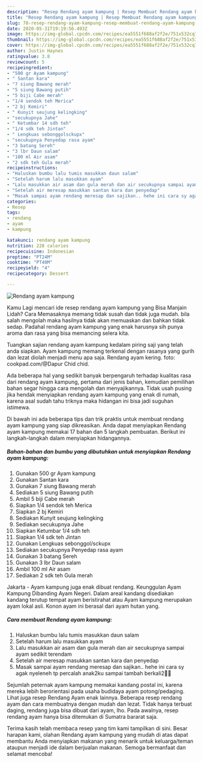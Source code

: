 ```yaml
---
description: "Resep Rendang ayam kampung | Resep Membuat Rendang ayam kampung Yang Bisa Manjain Lidah"
title: "Resep Rendang ayam kampung | Resep Membuat Rendang ayam kampung Yang Bisa Manjain Lidah"
slug: 78-resep-rendang-ayam-kampung-resep-membuat-rendang-ayam-kampung-yang-bisa-manjain-lidah
date: 2020-05-31T19:19:56.493Z
image: https://img-global.cpcdn.com/recipes/ea5551f688af2f2e/751x532cq70/rendang-ayam-kampung-foto-resep-utama.jpg
thumbnail: https://img-global.cpcdn.com/recipes/ea5551f688af2f2e/751x532cq70/rendang-ayam-kampung-foto-resep-utama.jpg
cover: https://img-global.cpcdn.com/recipes/ea5551f688af2f2e/751x532cq70/rendang-ayam-kampung-foto-resep-utama.jpg
author: Justin Haynes
ratingvalue: 3.8
reviewcount: 5
recipeingredient:
- "500 gr Ayam kampung"
- " Santan kara"
- "7 siung Bawang merah"
- "5 siung Bawang putih"
- "5 biji Cabe merah"
- "1/4 sendok teh Merica"
- "2 bj Kemiri"
- " Kunyit seujung kelingking"
- "secukupnya Jahe"
- " Ketumbar 14 sdh teh"
- "1/4 sdk teh Jintan"
- " Lengkuas sebonggolsckupx"
- "secukupnya Penyedap rasa ayam"
- "3 batang Sereh"
- "3 lbr Daun salam"
- "100 ml Air asam"
- "2 sdk teh Gula merah"
recipeinstructions:
- "Haluskan bumbu lalu tumis masukkan daun salam"
- "Setelah harum lalu masukkan ayam"
- "Lalu masukkan air asam dan gula merah dan air secukupnya sampai ayam sedikit terendam"
- "Setelah air meresap masukkan santan kara dan penyedap"
- "Masak sampai ayam rendang meresap dan sajikan.. hehe ini cara sy agak nyeleneh tp percalah anak2ku sampai tambah berkali2🤭🤭"
categories:
- Resep
tags:
- rendang
- ayam
- kampung

katakunci: rendang ayam kampung 
nutrition: 228 calories
recipecuisine: Indonesian
preptime: "PT24M"
cooktime: "PT40M"
recipeyield: "4"
recipecategory: Dessert

---
```



![Rendang ayam kampung](https://img-global.cpcdn.com/recipes/ea5551f688af2f2e/751x532cq70/rendang-ayam-kampung-foto-resep-utama.jpg)

Kamu Lagi mencari ide resep rendang ayam kampung yang Bisa Manjain Lidah? Cara Memasaknya memang tidak susah dan tidak juga mudah. bila salah mengolah maka hasilnya tidak akan memuaskan dan bahkan tidak sedap. Padahal rendang ayam kampung yang enak harusnya sih punya aroma dan rasa yang bisa memancing selera kita.

Tuangkan sajian rendang ayam kampung kedalam piring saji yang telah anda siapkan. Ayam kampung memang terkenal dengan rasanya yang gurih dan lezat diolah menjadi menu apa saja. Rendang ayam kering. foto: cookpad.com/@Dapur Chid chid.

Ada beberapa hal yang sedikit banyak berpengaruh terhadap kualitas rasa dari rendang ayam kampung, pertama dari jenis bahan, kemudian pemilihan bahan segar hingga cara mengolah dan menyajikannya. Tidak usah pusing jika hendak menyiapkan rendang ayam kampung yang enak di rumah, karena asal sudah tahu triknya maka hidangan ini bisa jadi suguhan istimewa.


Di bawah ini ada beberapa tips dan trik praktis untuk membuat rendang ayam kampung yang siap dikreasikan. Anda dapat menyiapkan Rendang ayam kampung memakai 17 bahan dan 5 langkah pembuatan. Berikut ini langkah-langkah dalam menyiapkan hidangannya.

<!--inarticleads1-->

##### Bahan-bahan dan bumbu yang dibutuhkan untuk menyiapkan Rendang ayam kampung:

1. Gunakan 500 gr Ayam kampung
1. Gunakan  Santan kara
1. Gunakan 7 siung Bawang merah
1. Sediakan 5 siung Bawang putih
1. Ambil 5 biji Cabe merah
1. Siapkan 1/4 sendok teh Merica
1. Siapkan 2 bj Kemiri
1. Sediakan  Kunyit seujung kelingking
1. Sediakan secukupnya Jahe
1. Siapkan  Ketumbar 1/4 sdh teh
1. Siapkan 1/4 sdk teh Jintan
1. Gunakan  Lengkuas sebonggol/sckupx
1. Sediakan secukupnya Penyedap rasa ayam
1. Gunakan 3 batang Sereh
1. Gunakan 3 lbr Daun salam
1. Ambil 100 ml Air asam
1. Sediakan 2 sdk teh Gula merah


Jakarta - Ayam kampung juga enak dibuat rendang. Keunggulan Ayam Kampung Dibanding Ayam Negeri. Dalam areal kandang disediakan kandang terutup tempat ayam beristirahat atau Ayam kampung merupakan ayam lokal asli. Konon ayam ini berasal dari ayam hutan yang. 

<!--inarticleads2-->

##### Cara membuat Rendang ayam kampung:

1. Haluskan bumbu lalu tumis masukkan daun salam
1. Setelah harum lalu masukkan ayam
1. Lalu masukkan air asam dan gula merah dan air secukupnya sampai ayam sedikit terendam
1. Setelah air meresap masukkan santan kara dan penyedap
1. Masak sampai ayam rendang meresap dan sajikan.. hehe ini cara sy agak nyeleneh tp percalah anak2ku sampai tambah berkali2🤭🤭


Sejumlah peternak ayam kampung memakai kandang postal ini, karena mereka lebih berorientasi pada usaha budidaya ayam potong/pedaging. Lihat juga resep Rendang Ayam enak lainnya. Beberapa resep rendang ayam dan cara membuatnya dengan mudah dan lezat. Tidak hanya terbuat daging, rendang juga bisa dibuat dari ayam, lho. Pada awalnya, resep rendang ayam hanya bisa ditemukan di Sumatra bararat saja. 

Terima kasih telah membaca resep yang tim kami tampilkan di sini. Besar harapan kami, olahan Rendang ayam kampung yang mudah di atas dapat membantu Anda menyiapkan makanan yang menarik untuk keluarga/teman ataupun menjadi ide dalam berjualan makanan. Semoga bermanfaat dan selamat mencoba!
